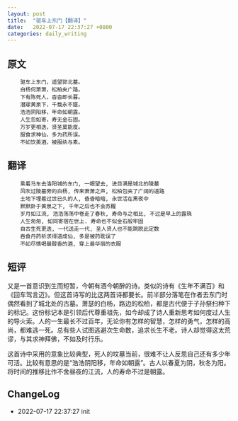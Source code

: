 ```yaml
---
layout: post
title:  "驱车上东门【翻译】"
date:   2022-07-17 22:37:27 +0800
categories: daily_writing
---
```


##	原文
		驱车上东门，遥望郭北墓。
		白杨何萧萧，松柏夹广路。
		下有陈死人，杳杳即长暮。
		潜寐黄泉下，千载永不寤。
		浩浩阴阳移，年命如朝露。
		人生忽如寄，寿无金石固。
		万岁更相迭，贤圣莫能度。
		服食求神仙，多为药所误。
		不如饮美酒，被服纨与素。

##	翻译
		乘着马车去洛阳城的东门, 一眼望去, 进目满是城北的陵墓
		风吹过陵墓旁的白杨, 传来萧萧之声, 松柏包夹了广阔的道路
		土地下埋着过世已久的人, 昏昏暗暗, 永世活在黑夜中
		默默卧于黄泉之下, 千年之后也不会苏醒
		岁月如江流, 浩浩荡荡中卷走了春秋, 寿命与之相比, 不过是早上的露珠
		人生匆匆, 如同寄宿在世上. 寿命也不似金石般牢固
		自古生死更迭, 一代送走一代, 圣人贤人也不能跳脱此定数
		吞食丹药祈求得道成仙, 多是被药耽误了
		不如尽情喝最醇香的酒, 穿上最华丽的衣服

## 短评
又是一首意识到生而短暂，今朝有酒今朝醉的诗。类似的诗有《生年不满百》和《回车驾言迈》。但这首诗写的比这两首诗都要长。前半部分落笔在作者去东门时偶然看到了城北处的古墓。萧瑟的白杨，路边的松柏，都是古代便于子孙祭扫种下的标记。这份标记本是引领后代尊重祖先，如今却成了诗人重新思考如何度过人生的导火索。人的一生最长不过百年，无论你有怎样的智慧，怎样的勇气，怎样的高尚，都难逃一死。总有些人试图逃避次生命数，追求长生不老。诗人却觉得这太荒谬，与其求神拜佛，不如及时行乐。

这首诗中采用的意象比较典型，死人的坟墓当前，很难不让人反思自己还有多少年可活。比较有意思的是“浩浩阴阳移，年命如朝露”。古人以春夏为阴，秋冬为阳。将时间的推移比作不舍昼夜的江流，人的寿命不过是朝露。

## ChangeLog
- 2022-07-17 22:37:27 init